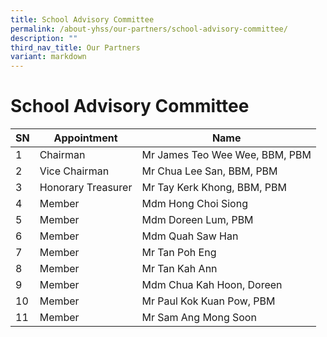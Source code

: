```yaml
---
title: School Advisory Committee
permalink: /about-yhss/our-partners/school-advisory-committee/
description: ""
third_nav_title: Our Partners
variant: markdown
---
```

# **School Advisory Committee**

| SN |  Appointment | Name |
| -------- | -------- | -------- |
| 1     | Chairman | Mr James Teo Wee Wee, BBM, PBM     |
|  2     | Vice Chairman | Mr Chua Lee San,   BBM, PBM     |
|  3     | Honorary Treasurer | Mr Tay Kerk Khong,  BBM, PBM     |
| 4 | Member | Mdm Hong Choi Siong | 
| 5 | Member | Mdm Doreen Lum,  PBM |
| 6 | Member | Mdm Quah Saw Han |
| 7 | Member | Mr Tan Poh Eng |
| 8 | Member | Mr Tan Kah Ann |
| 9 | Member | Mdm Chua Kah Hoon, Doreen |
| 10 | Member | Mr Paul Kok Kuan Pow, PBM |
| 11 | Member | Mr Sam Ang Mong Soon|

